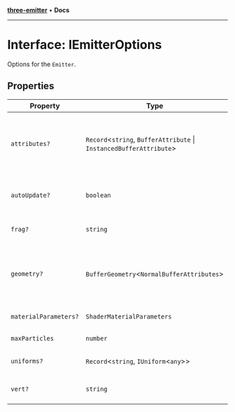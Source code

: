 [**three-emitter**](../index.md) • **Docs**

***

# Interface: IEmitterOptions

Options for the `Emitter`.

## Properties

| Property | Type | Description | Defined in |
| ------ | ------ | ------ | ------ |
| `attributes?` | `Record`\<`string`, `BufferAttribute` \| `InstancedBufferAttribute`\> | The attributes used in the shader. InstancedBufferAttributes are per particle instance. BufferAttributes stay the same across instances. Can be changed during runtime. `const instanceCount = 1000; const emitter = new Emitter({ maxParticles: instanceCount, attributes: { randomPerInstance: new THREE.InstancedBufferAttribute(new Float32Array(instanceCount), 1), randomPerEmitter: new THREE.BufferAttribute(new Float32Array(1)) } });` | [Emitter.ts:104](https://github.com/riokoe/three-emitter/blob/main/src/Emitter.ts#L104) |
| `autoUpdate?` | `boolean` | Whether the emitter should update automatically. Default is `true`. `const autoEmitter = new Emitter({ autoUpdate: true }); const manualEmitter = new Emitter({ autoUpdate: false }); function update(ms) { manualEmitter.update(); requestAnimationFrame(update); }` | [Emitter.ts:136](https://github.com/riokoe/three-emitter/blob/main/src/Emitter.ts#L136) |
| `frag?` | `string` | The GLSL fragment shader used to render particles. `const emitter = new Emitter({ frag: ` void main() { gl_FragColor = vec4(1.0, 1.0, 1.0, 1.0); } ` });` | [Emitter.ts:37](https://github.com/riokoe/three-emitter/blob/main/src/Emitter.ts#L37) |
| `geometry?` | `BufferGeometry`\<`NormalBufferAttributes`\> | A THREE.BufferGeometry used for sahder built-ins. See https://threejs.org/docs/#api/en/renderers/webgl/WebGLProgram `const emitter = new Emitter({ geometry: new THREE.PlaneGeometry(1, 1) });` Will provide corresponding the corresponding built-ins for each particle instance: `attribute vec3 position; attribute vec3 normal; attribute vec2 uv;` These built-ins can also be provided via `attributes`. | [Emitter.ts:60](https://github.com/riokoe/three-emitter/blob/main/src/Emitter.ts#L60) |
| `materialParameters?` | `ShaderMaterialParameters` | Additional parameters used for the shader material. `const emitter = new Emitter({ materialParameters: { transparent: true } });` | [Emitter.ts:71](https://github.com/riokoe/three-emitter/blob/main/src/Emitter.ts#L71) |
| `maxParticles` | `number` | The maximum number of particles. `const emitter = new Emitter({ maxParticles: 50000 });` | [Emitter.ts:115](https://github.com/riokoe/three-emitter/blob/main/src/Emitter.ts#L115) |
| `uniforms?` | `Record`\<`string`, `IUniform`\<`any`\>\> | The uniforms used in the shader. Stays the same across instances. Can be changed during runtime. `const emitter = new Emitter({ uniforms: { random: { value: Math.random() } } });` | [Emitter.ts:85](https://github.com/riokoe/three-emitter/blob/main/src/Emitter.ts#L85) |
| `vert?` | `string` | The GLSL vertex shader used to render particles. `const emitter = new Emitter({ vert: ` void main() { gl_Position = vec4(0.0, 0.0, 0.0, 1.0); } ` });` | [Emitter.ts:22](https://github.com/riokoe/three-emitter/blob/main/src/Emitter.ts#L22) |
